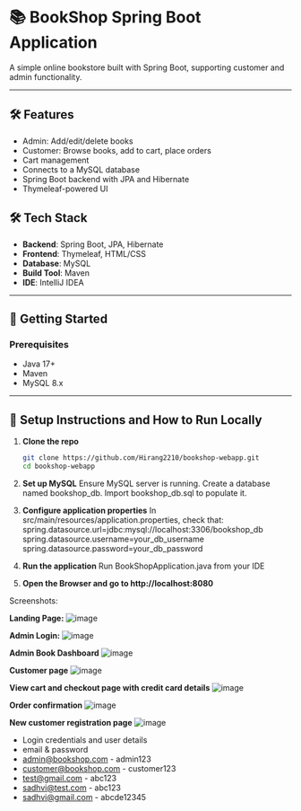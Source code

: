 # 📚 BookShop Spring Boot Application

A simple online bookstore built with Spring Boot, supporting customer and admin functionality.

---

## 🛠 Features

- Admin: Add/edit/delete books
- Customer: Browse books, add to cart, place orders
- Cart management
- Connects to a MySQL database
- Spring Boot backend with JPA and Hibernate
- Thymeleaf-powered UI

## 🛠 Tech Stack

- **Backend**: Spring Boot, JPA, Hibernate
- **Frontend**: Thymeleaf, HTML/CSS
- **Database**: MySQL
- **Build Tool**: Maven
- **IDE**: IntelliJ IDEA

---

## 🚀 Getting Started

### Prerequisites

- Java 17+
- Maven
- MySQL 8.x

---

## 🔧 Setup Instructions and How to Run Locally

1. **Clone the repo**

   ```bash
   git clone https://github.com/Hirang2210/bookshop-webapp.git
   cd bookshop-webapp


2. **Set up MySQL**
Ensure MySQL server is running.
Create a database named bookshop_db.
Import bookshop_db.sql to populate it.

4. **Configure application properties**
In src/main/resources/application.properties, check that:
spring.datasource.url=jdbc:mysql://localhost:3306/bookshop_db
spring.datasource.username=your_db_username
spring.datasource.password=your_db_password

5. **Run the application**
Run BookShopApplication.java from your IDE

6. **Open the Browser and go to http://localhost:8080**

Screenshots:

**Landing Page:**
![image](https://github.com/user-attachments/assets/d6ca2e22-cf3b-4b40-b7fa-896e5f8e0c8b)

**Admin Login:**
![image](https://github.com/user-attachments/assets/bf07cd67-a024-4739-a2de-22546ba08f26)

**Admin Book Dashboard**
![image](https://github.com/user-attachments/assets/d99f13cc-e048-477a-9283-223d631829c7)

**Customer page**
![image](https://github.com/user-attachments/assets/4f7156c6-63e1-4f16-bd32-0f1e312f69ee)

**View cart and checkout page with credit card details**
![image](https://github.com/user-attachments/assets/0d12c9aa-22b0-4871-b6af-b1b57858e62e)

**Order confirmation**
![image](https://github.com/user-attachments/assets/8549e34c-9efa-4d0b-ae87-9e9811b654f5)

**New customer registration page**
![image](https://github.com/user-attachments/assets/a001ee45-3cfc-4d3c-b4a1-1bb36e16feac)


- Login credentials and user details 
- email 		&		password
- admin@bookshop.com	-	admin123
- customer@bookshop.com	-	customer123
- test@gmail.com       -	abc123
- sadhvi@test.com		-	abc123
- sadhvi@gmail.com 	-	abcde12345
